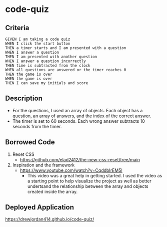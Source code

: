 # code-quiz


## Criteria

```
GIVEN I am taking a code quiz
WHEN I click the start button
THEN a timer starts and I am presented with a question
WHEN I answer a question
THEN I am presented with another question
WHEN I answer a question incorrectly
THEN time is subtracted from the clock
WHEN all questions are answered or the timer reaches 0
THEN the game is over
WHEN the game is over
THEN I can save my initials and score
```


## Description
- For the questions, I used an array of objects. Each object has a question, an array of answers, and the index of the correct answer.
- The timer is set to 60 seconds. Each wrong answer subtracts 10 seconds from the timer.

## Borrowed Code
1. Reset CSS
    - https://github.com/elad2412/the-new-css-reset/tree/main
2. Inspiration and the framework
    -  https://www.youtube.com/watch?v=CqddbIrEM5I
        - This video was a great help in getting started. I used the video as a starting point to help visualize the project as well as better undertsand the relationship between the array and objects created inside the array.

## Deployed Application
https://drewjordan414.github.io/code-quiz/